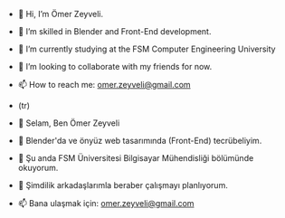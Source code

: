 - 👋 Hi, I’m Ömer Zeyveli.
- 👀 I’m skilled in Blender and Front-End development.
- 🌱 I’m currently studying at the FSM Computer Engineering University
- 💞️ I’m looking to collaborate with my friends for now.
- 📫 How to reach me: omer.zeyveli@gmail.com

- (tr)
- 👋 Selam, Ben Ömer Zeyveli
- 👀 Blender'da ve önyüz web tasarımında (Front-End) tecrübeliyim.
- 🌱 Şu anda FSM Üniversitesi Bilgisayar Mühendisliği bölümünde okuyorum.
- 💞️ Şimdilik arkadaşlarımla beraber çalışmayı planlıyorum.
- 📫 Bana ulaşmak için: omer.zeyveli@gmail.com

<!---
OmerZeyveli/OmerZeyveli is a ✨ special ✨ repository because its `README.md` (this file) appears on your GitHub profile.
You can click the Preview link to take a look at your changes.
--->
